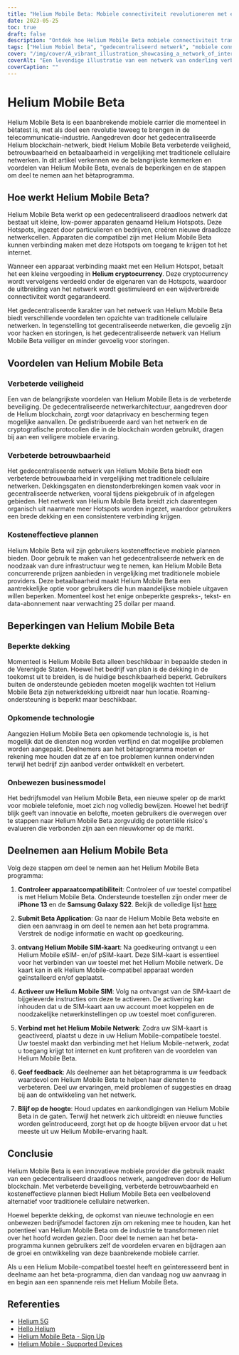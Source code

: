 ```yaml
---
title: "Helium Mobile Beta: Mobiele connectiviteit revolutioneren met een gedecentraliseerd netwerk"
date: 2023-05-25
toc: true
draft: false
description: "Ontdek hoe Helium Mobile Beta mobiele connectiviteit transformeert met zijn gedecentraliseerde netwerk, dat veiligheid, betrouwbaarheid en betaalbaarheid voor gebruikers garandeert."
tags: ["Helium Mobiel Beta", "gedecentraliseerd netwerk", "mobiele connectiviteit", "beveiligde", "betrouwbare", "betaalbare plannen", "Helium Hotspots", "Helium blockchain", "beta programma", "draadloos netwerk", "cellulaire netwerken", "mobiele drager", "innovatie", "technologie", "netwerkuitbreiding", "gebruikersfeedback", "ontwrichting van de industrie", "Helium Mobile-compatibel apparaat", "toepassing", "opkomende technologie"]
cover: "/img/cover/A_vibrant_illustration_showcasing_a_network_of_interconnected_devices.png"
coverAlt: "Een levendige illustratie van een netwerk van onderling verbonden apparaten met het merk Helium Mobile, als symbool voor de innovatieve en gedecentraliseerde benadering van mobiele connectiviteit."
coverCaption: ""
---
```


# Helium Mobile Beta

Helium Mobile Beta is een baanbrekende mobiele carrier die momenteel in bètatest is, met als doel een revolutie teweeg te brengen in de telecommunicatie-industrie. Aangedreven door het gedecentraliseerde Helium blockchain-netwerk, biedt Helium Mobile Beta verbeterde veiligheid, betrouwbaarheid en betaalbaarheid in vergelijking met traditionele cellulaire netwerken. In dit artikel verkennen we de belangrijkste kenmerken en voordelen van Helium Mobile Beta, evenals de beperkingen en de stappen om deel te nemen aan het bètaprogramma.

## Hoe werkt Helium Mobile Beta?

Helium Mobile Beta werkt op een gedecentraliseerd draadloos netwerk dat bestaat uit kleine, low-power apparaten genaamd Helium Hotspots. Deze Hotspots, ingezet door particulieren en bedrijven, creëren nieuwe draadloze netwerkcellen. Apparaten die compatibel zijn met Helium Mobile Beta kunnen verbinding maken met deze Hotspots om toegang te krijgen tot het internet.

Wanneer een apparaat verbinding maakt met een Helium Hotspot, betaalt het een kleine vergoeding in **Helium cryptocurrency**. Deze cryptocurrency wordt vervolgens verdeeld onder de eigenaren van de Hotspots, waardoor de uitbreiding van het netwerk wordt gestimuleerd en een wijdverbreide connectiviteit wordt gegarandeerd.

Het gedecentraliseerde karakter van het netwerk van Helium Mobile Beta biedt verschillende voordelen ten opzichte van traditionele cellulaire netwerken. In tegenstelling tot gecentraliseerde netwerken, die gevoelig zijn voor hacken en storingen, is het gedecentraliseerde netwerk van Helium Mobile Beta veiliger en minder gevoelig voor storingen.

## Voordelen van Helium Mobile Beta

### Verbeterde veiligheid

Een van de belangrijkste voordelen van Helium Mobile Beta is de verbeterde beveiliging. De gedecentraliseerde netwerkarchitectuur, aangedreven door de Helium blockchain, zorgt voor dataprivacy en bescherming tegen mogelijke aanvallen. De gedistribueerde aard van het netwerk en de cryptografische protocollen die in de blockchain worden gebruikt, dragen bij aan een veiligere mobiele ervaring.

### Verbeterde betrouwbaarheid

Het gedecentraliseerde netwerk van Helium Mobile Beta biedt een verbeterde betrouwbaarheid in vergelijking met traditionele cellulaire netwerken. Dekkingsgaten en dienstonderbrekingen komen vaak voor in gecentraliseerde netwerken, vooral tijdens piekgebruik of in afgelegen gebieden. Het netwerk van Helium Mobile Beta breidt zich daarentegen organisch uit naarmate meer Hotspots worden ingezet, waardoor gebruikers een brede dekking en een consistentere verbinding krijgen.

### Kosteneffectieve plannen

Helium Mobile Beta wil zijn gebruikers kosteneffectieve mobiele plannen bieden. Door gebruik te maken van het gedecentraliseerde netwerk en de noodzaak van dure infrastructuur weg te nemen, kan Helium Mobile Beta concurrerende prijzen aanbieden in vergelijking met traditionele mobiele providers. Deze betaalbaarheid maakt Helium Mobile Beta een aantrekkelijke optie voor gebruikers die hun maandelijkse mobiele uitgaven willen beperken. Momenteel kost het enige onbeperkte gespreks-, tekst- en data-abonnement naar verwachting 25 dollar per maand.

## Beperkingen van Helium Mobile Beta

### Beperkte dekking

Momenteel is Helium Mobile Beta alleen beschikbaar in bepaalde steden in de Verenigde Staten. Hoewel het bedrijf van plan is de dekking in de toekomst uit te breiden, is de huidige beschikbaarheid beperkt. Gebruikers buiten de ondersteunde gebieden moeten mogelijk wachten tot Helium Mobile Beta zijn netwerkdekking uitbreidt naar hun locatie. Roaming-ondersteuning is beperkt maar beschikbaar.

### Opkomende technologie

Aangezien Helium Mobile Beta een opkomende technologie is, is het mogelijk dat de diensten nog worden verfijnd en dat mogelijke problemen worden aangepakt. Deelnemers aan het bètaprogramma moeten er rekening mee houden dat ze af en toe problemen kunnen ondervinden terwijl het bedrijf zijn aanbod verder ontwikkelt en verbetert.

### Onbewezen businessmodel

Het bedrijfsmodel van Helium Mobile Beta, een nieuwe speler op de markt voor mobiele telefonie, moet zich nog volledig bewijzen. Hoewel het bedrijf blijk geeft van innovatie en belofte, moeten gebruikers die overwegen over te stappen naar Helium Mobile Beta zorgvuldig de potentiële risico's evalueren die verbonden zijn aan een nieuwkomer op de markt.

## Deelnemen aan Helium Mobile Beta

Volg deze stappen om deel te nemen aan het Helium Mobile Beta programma:

1. **Controleer apparaatcompatibiliteit**: Controleer of uw toestel compatibel is met Helium Mobile Beta. Ondersteunde toestellen zijn onder meer de **iPhone 13** en de **Samsung Galaxy S22**. Bekijk de volledige lijst [here](https://support.hellohelium.com/en/articles/7240207-supported-devices)

2. **Submit Beta Application**: Ga naar de Helium Mobile Beta website en dien een aanvraag in om deel te nemen aan het beta programma. Verstrek de nodige informatie en wacht op goedkeuring.

3. **ontvang Helium Mobile SIM-kaart**: Na goedkeuring ontvangt u een Helium Mobile eSIM- en/of pSIM-kaart. Deze SIM-kaart is essentieel voor het verbinden van uw toestel met het Helium Mobile netwerk. De kaart kan in elk Helium Mobile-compatibel apparaat worden geïnstalleerd en/of geplaatst.

4. **Activeer uw Helium Mobile SIM**: Volg na ontvangst van de SIM-kaart de bijgeleverde instructies om deze te activeren. De activering kan inhouden dat u de SIM-kaart aan uw account moet koppelen en de noodzakelijke netwerkinstellingen op uw toestel moet configureren.

5. **Verbind met het Helium Mobile Netwerk**: Zodra uw SIM-kaart is geactiveerd, plaatst u deze in uw Helium Mobile-compatibele toestel. Uw toestel maakt dan verbinding met het Helium Mobile-netwerk, zodat u toegang krijgt tot internet en kunt profiteren van de voordelen van Helium Mobile Beta.

6. **Geef feedback**: Als deelnemer aan het bètaprogramma is uw feedback waardevol om Helium Mobile Beta te helpen haar diensten te verbeteren. Deel uw ervaringen, meld problemen of suggesties en draag bij aan de ontwikkeling van het netwerk.

7. **Blijf op de hoogte**: Houd updates en aankondigingen van Helium Mobile Beta in de gaten. Terwijl het netwerk zich uitbreidt en nieuwe functies worden geïntroduceerd, zorgt het op de hoogte blijven ervoor dat u het meeste uit uw Helium Mobile-ervaring haalt.

## Conclusie

Helium Mobile Beta is een innovatieve mobiele provider die gebruik maakt van een gedecentraliseerd draadloos netwerk, aangedreven door de Helium blockchain. Met verbeterde beveiliging, verbeterde betrouwbaarheid en kosteneffectieve plannen biedt Helium Mobile Beta een veelbelovend alternatief voor traditionele cellulaire netwerken.

Hoewel beperkte dekking, de opkomst van nieuwe technologie en een onbewezen bedrijfsmodel factoren zijn om rekening mee te houden, kan het potentieel van Helium Mobile Beta om de industrie te transformeren niet over het hoofd worden gezien. Door deel te nemen aan het beta-programma kunnen gebruikers zelf de voordelen ervaren en bijdragen aan de groei en ontwikkeling van deze baanbrekende mobiele carrier.

Als u een Helium Mobile-compatibel toestel heeft en geïnteresseerd bent in deelname aan het beta-programma, dien dan vandaag nog uw aanvraag in en begin aan een spannende reis met Helium Mobile Beta.

## Referenties

- [Helium 5G](https://www.helium.com/5G)
- [Hello Helium](https://hellohelium.com/)
- [Helium Mobile Beta - Sign Up](https://hellohelium.com/waitlist)
- [Helium Mobile - Supported Devices](https://support.hellohelium.com/en/articles/7240207-supported-devices)
